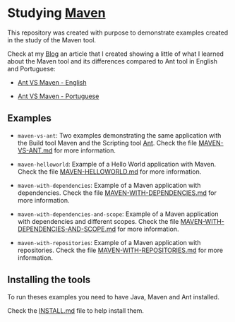 # Studying [Maven](https://maven.apache.org)

This repository was created with purpose to demonstrate examples created in the
study of the Maven tool.

Check at my [Blog](http://coderade.in) an article that I created showing a
little of what I learned about the Maven tool and its differences
compared to Ant tool in English and Portuguese:

* [Ant VS Maven - English](http://coderade.in/ant-vs-maven)

* [Ant VS Maven - Portuguese](http://br.coderade.in/ant-vs-maven)

## Examples
* `maven-vs-ant`: Two examples demonstrating the same application with the Build tool
Maven and the Scripting tool [Ant](http://ant.apache.org/).
Check the file [MAVEN-VS-ANT.md](maven-vs-ant/README.md) for more information.

* `maven-helloworld`: Example of a Hello World application with Maven.
Check the file [MAVEN-HELLOWORLD.md](maven-helloworld/README.md) for more information.

* `maven-with-dependencies`: Example of a Maven application with dependencies.
Check the file [MAVEN-WITH-DEPENDENCIES.md](maven-with-dependencies/README.md)
for more information.

* `maven-with-dependencies-and-scope`: Example of a Maven application with dependencies and different scopes.
Check the file [MAVEN-WITH-DEPENDENCIES-AND-SCOPE.md](maven-with-dependencies-and-scope/README.md) for more information.

* `maven-with-repositories`: Example of a Maven application with repositories.
Check the file [MAVEN-WITH-REPOSITORIES.md](maven-with-repositories/README.md) for more information.


## Installing the tools

To run theses examples you need to have Java, Maven and Ant installed.

Check the [INSTALL.md](INSTALL.md) file to help install them.
